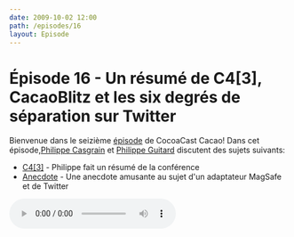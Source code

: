 ```yaml
---
date: 2009-10-02 12:00
path: /episodes/16
layout: Episode
---
```

# Épisode 16 - Un résumé de C4[3], CacaoBlitz et les six degrés de séparation sur Twitter
<p>Bienvenue dans le seizième <a href="https://archive.org/download/cacaocast/cacaocast_16.mp3" title="CocoaCast Cacao Episode 16">épisode</a> de CocoaCast Cacao! Dans cet épisode,<a href="http://www.twitter.com/philippec" title="Philippe Casgrain sur Twitter">Philippe Casgrain</a> et <a href="http://www.twitter.com/philippeguitard" title="Philippe Guitard sur Twitter">Philippe Guitard</a> discutent des sujets suivants:</p>
<ul><li><a href="http://developer.casgrain.com/?p=81" title="C4[3]">C4[3]</a> - Philippe fait un résumé de la conférence</li>
<li><a href="http://fr.wikipedia.org/wiki/Six_degr%C3%A9s_de_s%C3%A9paration" title="Anecdote">Anecdote</a> - Une anecdote amusante au sujet d'un adaptateur MagSafe et de Twitter</li>
</ul>
<p><audio controls><source src="https://archive.org/download/cacaocast/cacaocast_16.mp3" type="audio/mpeg"><source src="https://archive.org/download/cacaocast/cacaocast_16.mp3" type="audio/mp4">Votre navigateur ne supporte pas l'élément audio / Your browser does not support the audio element.</audio></p>
